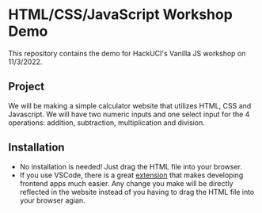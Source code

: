 # HTML/CSS/JavaScript Workshop Demo
This repository contains the demo for HackUCI's Vanilla JS workshop on 11/3/2022.

## Project
We will be making a simple calculator website that utilizes HTML, CSS and Javascript. We will have two numeric inputs and one select input for the 4 operations: addition, subtraction, multiplication and division.

## Installation
- No installation is needed! Just drag the HTML file into your browser.
- If you use VSCode, there is a great [extension](https://ritwickdey.github.io/vscode-live-server/) that makes developing frontend apps much easier. Any change you make will be directly reflected in the website instead of you having to drag the HTML file into your browser agian.